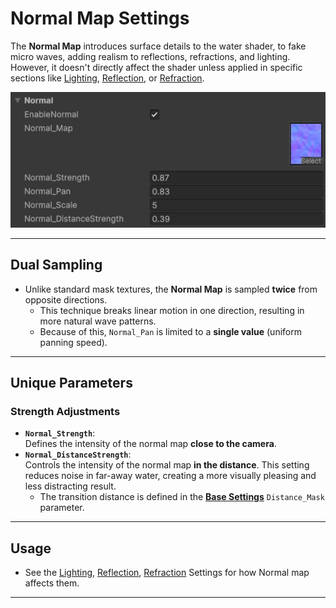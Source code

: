 # Normal Map Settings

The **Normal Map** introduces surface details to the water shader, to fake micro waves, adding realism to reflections, refractions, and lighting. However, it doesn't directly affect the shader unless applied in specific sections like [Lighting](usage-guide/shader-properties/shader-prop-lighting.md), [Reflection](usage-guide/shader-properties/shader-prop-reflection.md), or [Refraction](usage-guide/shader-properties/shader-prop-refraction.md).

![alt text](../../assets/images/shader-prop-nromal.jpg)

---

## **Dual Sampling**

- Unlike standard mask textures, the **Normal Map** is sampled **twice** from opposite directions.
  - This technique breaks linear motion in one direction, resulting in more natural wave patterns.
  - Because of this, `Normal_Pan` is limited to a **single value** (uniform panning speed).

---

## Unique Parameters

### **Strength Adjustments**

- **`Normal_Strength`**:  
  Defines the intensity of the normal map **close to the camera**.
- **`Normal_DistanceStrength`**:  
  Controls the intensity of the normal map **in the distance**. This setting reduces noise in far-away water, creating a more visually pleasing and less distracting result.
  - The transition distance is defined in the **[Base Settings](usage-guide/shader-properties/shader-prop-base.md)** `Distance_Mask` parameter.

---

## Usage

- See the [Lighting](usage-guide/shader-properties/shader-prop-lighting.md), [Reflection](usage-guide/shader-properties/shader-prop-reflection.md), [Refraction](usage-guide/shader-properties/shader-prop-refraction.md) Settings for how Normal map affects them.

---

